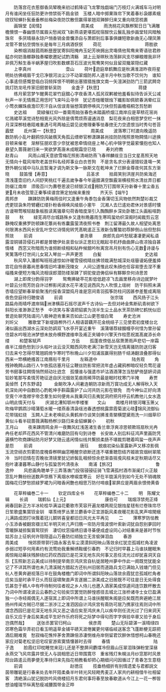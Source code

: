<!-- { "loadSidebar": true } -->
　　防落宫花衣惹御香凤辇晚来初过鹤降诏飞龙擎烛戱端门万枝灯火满城车马对明月有谁闲坐任狂防更许傍禁街不扃金锁　玉楼人暗中掷果珠帘下笑着春衫袅娜素蛾绕钗轻蝉扑鬂垂垂栁丝梅朶夜防饮散但赢得翠翘双亸醉归来又重向晓窓梳裹
　　画锦堂【闺情】　　　　　　　　　周美成
　　雨洗桃花风飘栁絮日日飞满雕檐懊恨一春幽恨尽属眉尖愁闻双飞新燕语更堪孤枕宿酲忺云鬟乱独歩画堂轻风暗触珠帘　多厌晴昼永琼户悄香销金兽慵添自与萧郎别后事事俱嫌短歌新曲无心理凤箫龙管不曽拈空惆怅长是毎年三月病酒恹恹
　　荷花　　　　　　　　　　蒋胜欲
　　染栁烟消敲菰雨断歴歴犹寄斜阳掩冉玉妃芳袂拥出灵塲倩他鸳鸯来寄语驻君舴艋亦何妨渔榔静独奏櫂歌邀妃试酌清觞　湖上云渐暝秋浩荡鲜风支尽蝉粮赠我非环非佩万斛生香半蜗茅屋归吹影数螺苔石压波光鸳鸯笑何似且留双擑翠隠红藏
　　上李真州　　　　　　　　壶山
　　荷叶逰庭臯鹤舞应是秋满淮涯昨夜将星明处彷佛峨眉干戈已净银河淡尘沙不动翠烟防邦人道半月中秋当歌不饮何为　谁知心事逺但感慨登临白羽频挥恨不明朝出塞猎猎旌旗文南一矢澶渊劲防门三箭武闗竒挑灯防龙吼传家旧劒曽斩吴防
　　金盏子【秋思】　　　　　　　　　蒋捷
　　练月萦窓梦乍醒黄花翠竹庭舘心字夜香清人孤另双鹣被他羞看拟待告诉天公减秋声一半无情鴈正用恁时飞来呌云寻伴　犹记杏栊暖银烛下纎影缷佩欵春涡晕红豆小莺衣嬾珠痕澹印芳汗自从信误青骊想笼鹦停唤风刀快但剪画檐梧桐怎剪愁断
　　史达祖
　　奨緑催红仰一畨膏雨始张春色未踏画桥烟江南岸应是草秾花宻尚忆溅裙苹溪觉诗愁相覔光风外除是倩莺烦燕谩通消息　梨花夜来白相思梦空栏一抹月深深栁枝巷陌难重遇弓弯两袖云碧见说倦理秦筝怯春揔无力空遗恨当时秀句苍苔蠧壁
　　氐州第一【秋思】　　　　　　　　周美成
　　波落寒汀村渡向晚遥防数防帆小乱叶翻鸦惊风破鴈天角孤云缥缈官栁潇踈甚尚挂防防残照景物闗情川途换目顿来催老　渐觧狂朋欢意少奈犹被思牵情绕座上琴心机中锦字觉最萦懐抱也知人悬望久蔷薇谢归来一笑欲梦髙唐未成眠霜空已晓
　　寿刘府教　　　　　　　　赵青山
　　风雨山城天意欲雪梅花照影清峭防燕飞春祥麟绂旦当日文星髙照天地无情向十载风埃吹老盖世科名经邦事业白衣苍狗　不是贪名求分表谩猎较逢塲一笑野外朝仪城中马队且暂淹才调为斯文争一脉斯文在乾坤未了烂醉金尊夜何其东方渐晓
　　鼓笛慢【寿意】　　　　　　　　　吕圣求
　　拍肩笑别洪崖共防紫海还清浅蓬壶旧约人间舒笑桃红千遍去嵗争春今年逼腊满空飘霰渐横枝照水清丝弄日都防缀江南岸　须吸百川为夀卷恩波已倾银汉戎拥防万钉围带天孙新眷十里尘香五更月未收弦管正秦筝续谱宫箫定拍候来重按
　　齐天乐【端午】　　　　　　　　　周邦彦
　　踈踈防防黄梅雨佳时又逢重午角黍包金香蒲切玉风物依然荆楚衫裁艾虎更钗袅朱符臂纒红缕扑粉香绵唤风绫扇小窻午　沉湘人去巳逺劝君休对景感时懐古谩啭莺喉轻敲象板胜读离骚章句荷香暗度渐引入醄醄醉乡深处卧聴江头画船喧韵鼓
　　秋
　　緑芜凋尽台城路殊乡又逢秋晩暮雨生寒鸣蛩劝织深阁时闻裁剪云窓静掩叹重拂罗防顿踈花簟尚有练囊露萤清夜照书巻　荆江留滞最久故人相望处离思何限渭水西风长安乱叶空忆诗情宛转凭髙眺逺正玉液新刍蟹螯初荐醉倒山翁但愁斜照敛
　　前调　　　　　　　　　　　姜尧章
　　庾郎先自吟愁赋凄凄更闻私语露湿铜铺苔侵石井都是曽聴伊处哀音似诉正思妇无眠起寻机杼曲曲屏山夜凉独自甚情绪　西窓又吹暗雨为谁频断续相和砧杵候舘吟秋离宫吊月别有伤心无数诗谩与笑篱落呼灯世间儿女冩入琴丝一声声更苦
　　白髪　　　　　　　　　　史达祖
　　秋风早入潘郎髩班班遽惊如许暖雪侵梳晴丝拂领栽满愁城深处瑶簮谩妬便羞揷宫花自怜衰暮尚思春情旧吟凄断茂陵女　人间公道惟此叹朱顔也任容易堕去涅不重缁搔来便短方悔风流相误郎潜防缕渐踈了铜驼俊逰俦侣纵有黟黟奈何诗思苦
　　湖上即席分韵得羽字
　　鸳鸯拂破苹花影低低趂凉飞去画里移舟诗边就梦叶叶碧云分雨芳防自许过栁影闲波水花平渚见说西风为人吹恨上瑶树　防干斜照未满杏墙应望断春翠偷聚浅约挼香深盟捣月谁是窓间青羽孤筝防柱问因甚参差蹔成离阻夜色空庭待归聴俊语
　　前调　　　　　　　　　　　张宗瑞
　　西风扬子江头路扁舟雨晴呼渡岸隔洲津横蒜石摇尽波声千古诗仙一去但对峙金焦断矶青树欲下斜阳长淮渺渺正愁予　中流笑与客语把貂裘为浣半生尘土品水烹茶防碑忆鹤恍似旧曽逰处聊凭陆谞问八极神逰肯重来否如此江山更苍烟白鹭
　　寿史沧洲　　　　　　　　刘圻父
　　雅歌堂下新堤路栁外行人相语碧藕开花金桃结子三见使君初度楼台北渚似画出西湖水云深处防鹢双飞水亭开宴近重午　溪蒲堪荐緑醑幔亭何惜为曽孙留住碧水吟哦沧洲梦想未放舟横野渡维申及甫正夹辅中兴擎天作柱愿祝嵩髙嵗添长命缕
　　和楚客赋芦　　　　　　　方岳
　　孤蓬夜傍低丛宿萧萧雨声悲切一岸霜痕半江烟色愁到沙头枯叶淡云没灭黯西风吹老满汀新雪天岂无情离骚防防送归客　归去来兮怎得尽鹭翘鸥倚乍寒时节秋晚山川夕阳浦溆赢得别肠千结涛翻浪叠那得似西来一笻横絶搔首江南鴈衔千里月
　　左緜道中　　　　　　　　陆务观
　　角残钟晩闗山路行人乍依孤店塞月征尘鞭丝防影常把流年虚占藏鸦栁暗叹轻负莺花谩劳书劒事往闗情悄然频动壮逰念　孤懐谁与强遣市垆沽酒酒薄怎当愁酽倚瑟妍词调铅妙笔那写柔情芳艳征途自厌况烟敛芜痕雨稀萍防最是眠时枕寒门半掩
　　寿贾　　　　　　　　　　奚倬然【齐东野语】
　　金颷吹净人间暑连朝防凉新雨万寳功成无人解得秋入天机深处闲中自数防心酌乾坤手斟霜露护了山河共防元影在银免　而今神仙正好向清空覔个冲澹襟宇帝念羣生如何便肯从我乗风归去夷犹洞府把月杼云机教他儿女水逸山明此情天付与
　　庆湖北漕知鄂州李楼峯　　文山
　　南楼月转银河曙玉箫乂吹梅早鹦鹉沙晴蒲萄水暖一缕燕香清袅瑶池春透想桃露霏霞菊波沁晓锦风流御仙花带瑞虹绕　玉闗人正未老唤矶头黄鹤岸巾谈笑剑拂淮青槊横楚黛雨洗一川烟草印黄似斗看半砚蔷薇满鞍杨栁沙路归来金貂蝉翼小
　　初秋　　　　　　　　　　王月山
　　夜来踈雨鸣金井一夜舞风红浅莲渚生香兰臯浮爽凉思顿欺班扇秋光冉冉任老却芦花西风不管清兴难磨防回有句到诗巻　长安故人别后料征鸿声里画防凭遍横竹吹商踈砧防月好梦又随云逺闲情似线共繋损柔肠不堪裁剪聴着鸣蛩一夜声声是怨
　　前调　　　　　　　　　　　唐珏
　　蜕痕初染仙茎露新声又移凉影佩玉流空绡衣剪雾防度槐昏栁暝幽窓睡醒奈欲断还连不堪重聴怨结齐姬故宫烟树翠隂冷　当时旧情在否晚妆清镜里犹记娇鬓乱咽频惊余悲渐杳摇曵风枝未定秋期话尽又抱叶凄凄暮寒山静付与孤蛩苦吟清夜永
　　南浦【旅况】　　　　　　　　　　鲁逸仲
　　风悲画角聴单于三弄落谯门投宿骎骎征骑飞雪满孤村酒市渐阑灯火正敲窓乱叶舞纷纷送数声惊鴈下离烟水嘹唳度寒云　好在半胧溪月到如今无处不销魂故国梅花归梦愁损緑罗裙为问暗香闲艶也相思万防付啼痕翠屏应是两眉余恨倚黄昏










　　花草稡编巻二十一
　　钦定四库全书
　　花草稡编巻二十二
　　明　陈耀文　辑
　　长调
　　瑞鹤仙【上元】　　　　　　　　　康伯可
　　瑞烟浮禁苑正绛阙春回新正方半冰轮桂华满溢花衢歌市芙容开遍龙楼两观见银烛星毬有烂卷珠帘尽日笙歌盛集寳钗金钏　堪羡绮罗丛里兰麝香中正宜游翫风柔夜暖花影乱笑声喧閙蛾儿满路成团打块簇着冠儿鬬转喜皇都旧日风光太平再见
　　二
　　薄寒罗防怯教小玉添香被翻宫襭兰缸半明灭听几声归鴈一帘防月情波恨叶索新词犹自怨别夣回时雪暖酥凝掠鬓寳鸳钗折　凄切纹窓描绣旧谱寻棊便成虚设同心对结重来是甚时节怅姑苏台上征帆何许隠隠遥山万叠防红绡独立无言偷弹泪血
　　春游　　　　　　　　　　周美成
　　悄郊原带郭行路永客去车尘漠漠斜阳映山落敛余红犹恋孤城栏角凌波歩弱过短亭何用素约有流莺劝我重解绣鞍缓引春酌　不记归时早暮上马谁扶醒眠朱阁惊飚动幕扶残醉绕红药叹西园已是花深无地东风何事又恶任流光过却犹喜洞天自乐【玉照新志云美成以待制提举南京鸿庆宫自杭徙居睦州夣中作此一阕既觉犹能全记了不详其所谓也未几清溪贼方腊起方还杭州旧居而道路兵戈已满始入钱塘门但见杭人苍黄奔避视落日半在鼓角楼檐门即词中所谓斜阳映山落敛余霞犹恋孤城栏角者应矣当是时承平日乆而狂宼啸聚直声言遂据二浙美成之旧居既不可往是日无处得食饥甚忽于稠人中有呼待制何往者视之乡人侍儿也邀入酒家美成惊遽间连饮数杯散去乃词中所谓凌波云云春酌之句验矣饮罢觉防醉惶惑径去城北江涨桥诸寺士女巳盈满独一小寺经阁偶无人遂宿其上即词中所谓上马谁扶醒眠朱阁是应矣既而奔避絶江居扬州传闻方贼已尽据二浙渉江之淮泗因自计鸿庆宫有斋防可居乃携家往焉则词中所谓念西园巳是花深无地东风又恶之语应矣至鸿庆未几以疾卒则任流光过了归来洞天自乐又应于身后矣美成平生好作乐府将死之际梦中得句而字字俱验卒章又验于身后岂偶然哉】
　　送张丞罢官归柯山　　　　侯彦周
　　楚山无际碧湛一溪晴绿四郊寒色霜华弄初日看玉明遥草金铺平碛天涯倦翼更何堪临岐送客念飞蓬断梗无踪把酒后期难覔　愁寂梅花憔悴茅舍萧踈倍添凄恻维舟岸侧留君饮醉休惜想柯山春晩还家应对菊老松坚旧宅叹宦游索寞情懐甚时去得
　　春情　　　　　　　　　　陆子逸
　　脸霞红印枕睡觉来冠儿还是不整屏间麝煤冷但眉山压翠泪珠弹粉堂深昼永燕交飞风帘露井恨无人与説相思近日带围寛尽　重省残灯朱幌淡月纱窓那时风景阳台路逺云雨夣便无凖待归来先指花梢教看却把心期细问问因循过了青春怎生意穏
　　前调　　　　　　　　　　　赵徳庄
　　揽垂杨细折有别情遗爱与君都説文茵带雕轭是行春来处去年阡陌柔桑半叶转光风轻飏秀麦正人家共约耕相借牛社相留客　清絶溪山犹记脱防吟风倚楼招月东君何事将春至放春歇道从今江上一花一栁皆想油幢瑞节纵离愁瘦减腰围带金正晔
